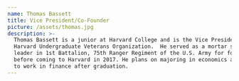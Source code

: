 ```yaml
---
name: Thomas Bassett
title: Vice President/Co-Founder
picture: /assets/thomas.jpg
description: >-
  Thomas Bassett is a junior at Harvard College and is the Vice President of the
  Harvard Undergraduate Veterans Organization.  He served as a mortar squad
  leader in 1st Battalion, 75th Ranger Regiment of the U.S. Army for four years
  before coming to Harvard in 2017. He plans on majoring in economics and hopes
  to work in finance after graduation.
---
```


